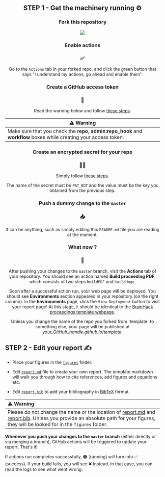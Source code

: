 <h2 align="center"> STEP 1 - Get the machinery running ⚙️ </h2>

<h3 align="center"> Fork this repository </h3>

<p align="center"><img src="https://github.com/channelCS/github-buttons/blob/master/2x/github_fork.png"></p>


<h3 align="center"> Enable actions </h3>
<h3 align="center"> ✅</h3>

<p align="center">Go to the <code>Actions</code> tab in your forked repo, and click the green button that says "I understand my actions, go ahead and enable them".</p>


<h3 align="center">  Create a GitHub access token </h3>
<h3 align="center"> 🔑 </h3>

<p align="center">Read the warning below and follow <a href="https://docs.github.com/en/free-pro-team@latest/github/authenticating-to-github/creating-a-personal-access-token#creating-a-token">these steps</a>.</p> 

| ⚠️ Warning|
| --- |
|Make sure that you check the **repo**, **admin:repo_hook** and **workflow** boxes while creating your access token.|


<h3 align="center"> Create an encrypted secret for your repo </h3>
<h3 align="center"> 🕵️‍♀️ </h3>


<p align="center"> Simply follow <a href="https://docs.github.com/en/free-pro-team@latest/actions/reference/encrypted-secrets#creating-encrypted-secrets-for-a-repository">these steps</a>.</p>

<p align="center">  The name of the secret must be <code>PAT_BOT</code> and the value must be the key you obtained from the previous step. </p>


<h3 align="center"> Push a dummy change to the <code>master</code> </h3>
<h3 align="center"> 📤 </h3>

<p align="center"> It can be anything, such as simply editing this <code>README.md</code> file you are reading at the moment. </p>


<h3 align="center"> What now ?  </h3>
<h3 align="center"> 👀 </h3>

<p align="center">After pushing your changes to the <code>master</code> branch, visit the <b>Actions</b> tab of your repository. You should see an action named <b>Build proceeding PDF</b>, which consists of two steps <code>buildPDF</code> and <code>buildHugo</code>.</p>  

<p align="center">Soon after a successful action run, your web page will be deployed. You should see <b>Environments</b> section appeared in your repository (on the right column). In the <b>Environments</b> page, click the <code>View Deployment</code> button to visit your report page! At this stage, it should be identical to the <a href="http://brainhack-proceedings.github.io/template">BrainHack proceedings template webpage</a>.</p>

<p align="center">Unless you change the name of the repo you forked from `template` to something else, your page will be published at <i>your_GitHub_handle.github.io/template</i>.</p> 


## STEP 2 - Edit your report ✍️

* Place your figures in the [`figures`](figures) folder. 

* Edit [`report.md`](report.md) file to create your own report. The template markdown will walk you through how to cite references, add figures and equations etc.

* Edit [`report.bib`](report.bib) to add your bibliography in [BibTeX](http://www.bibtex.org/) format.


| ⚠️ Warning|
| :--- |
|Please do not change the name or the location of [report.md](report.md) and [report.bib](report.bib). Unless you provide an absolute path for your figures, they will be looked for in the `figures` folder.|


**Whenever you push your changes to the `master` branch** (either directly or via merging a branch), GitHub actions will be triggered to update your report. That's it! 

If actions run completes successfully, 🟠 (running) will turn into ✅ (success). If your build fails, you will see ❌ instead. In that case, you can read the logs to see what went wrong.

